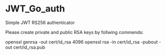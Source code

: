 # JWT_Go_auth

Simple JWT RS256 authenticator

Please create private and public RSA keys by follwing commends:

openssl genrsa -out cert/id_rsa 4096
openssl rsa -in cert/id_rsa -pubout -out cert/id_rsa.pub
